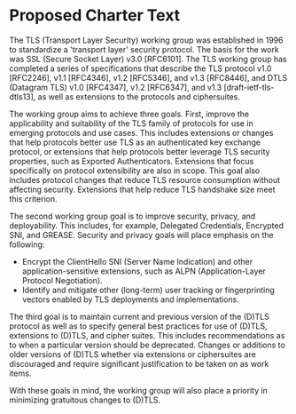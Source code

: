 # Proposed Charter Text

The TLS (Transport Layer Security) working group was established in 1996 to standardize a 'transport layer' security protocol. The basis for the work was SSL (Secure Socket Layer) v3.0 [RFC6101]. The TLS working group has completed a series of specifications that describe the TLS protocol v1.0 [RFC2246], v1.1 [RFC4346], v1.2 [RFC5346], and v1.3 [RFC8446], and DTLS (Datagram TLS) v1.0 [RFC4347], v1.2 [RFC6347], and v1.3 [draft-ietf-tls-dtls13], as well as extensions to the protocols and ciphersuites.

The working group aims to achieve three goals. First, improve the applicability and suitability of the TLS family of protocols for use in emerging protocols and use cases. This includes extensions or changes that help protocols better use TLS as an authenticated key exchange protocol, or extensions that help protocols better leverage TLS security properties, such as Exported Authenticators. Extensions that focus specifically on protocol extensibility are also in scope. This goal also includes protocol changes that reduce TLS resource consumption without affecting security. Extensions that help reduce TLS handshake size meet this criterion. 

The second working group goal is to improve security, privacy, and deployability. This includes, for example, Delegated Credentials, Encrypted SNI, and GREASE. Security and privacy goals will place emphasis on the following:

- Encrypt the ClientHello SNI (Server Name Indication) and other application-sensitive extensions, such as ALPN (Application-Layer Protocol Negotiation).
- Identify and mitigate other (long-term) user tracking or fingerprinting vectors enabled by TLS deployments and implementations.

The third goal is to maintain current and previous version of the (D)TLS protocol as well as to specify general best practices for use of (D)TLS, extensions to (D)TLS, and cipher suites. This includes recommendations as to when a particular version should be deprecated. Changes or additions to older versions of (D)TLS whether via extensions or ciphersuites are discouraged and require significant justification to be taken on as work items.

With these goals in mind, the working group will also place a priority in minimizing gratuitous changes to (D)TLS.

